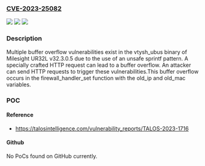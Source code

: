 ### [CVE-2023-25082](https://cve.mitre.org/cgi-bin/cvename.cgi?name=CVE-2023-25082)
![](https://img.shields.io/static/v1?label=Product&message=UR32L&color=blue)
![](https://img.shields.io/static/v1?label=Version&message=%3D%20v32.3.0.5%20&color=brighgreen)
![](https://img.shields.io/static/v1?label=Vulnerability&message=CWE-121%3A%20Stack-based%20Buffer%20Overflow&color=brighgreen)

### Description

Multiple buffer overflow vulnerabilities exist in the vtysh_ubus binary of Milesight UR32L v32.3.0.5 due to the use of an unsafe sprintf pattern. A specially crafted HTTP request can lead to a buffer overflow. An attacker can send HTTP requests to trigger these vulnerabilities.This buffer overflow occurs in the firewall_handler_set function with the old_ip and old_mac variables.

### POC

#### Reference
- https://talosintelligence.com/vulnerability_reports/TALOS-2023-1716

#### Github
No PoCs found on GitHub currently.

